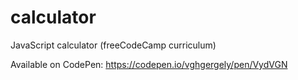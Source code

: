 # calculator
JavaScript calculator (freeCodeCamp curriculum)

Available on CodePen:
https://codepen.io/vghgergely/pen/VydVGN
